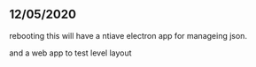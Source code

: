 
## 12/05/2020

rebooting
this will have a ntiave electron app for manageing json.

and a web app to test level layout
